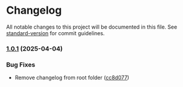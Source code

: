 # Changelog

All notable changes to this project will be documented in this file. See [standard-version](https://github.com/conventional-changelog/standard-version) for commit guidelines.

### [1.0.1](https://github.com/atheodosiou/ngx-heroicons/compare/v1.2.0...v1.0.1) (2025-04-04)


### Bug Fixes

* Remove changelog from root folder ([cc8d077](https://github.com/atheodosiou/ngx-heroicons/commit/cc8d07751554086c6f1287d66990e3e1eaa96437))
